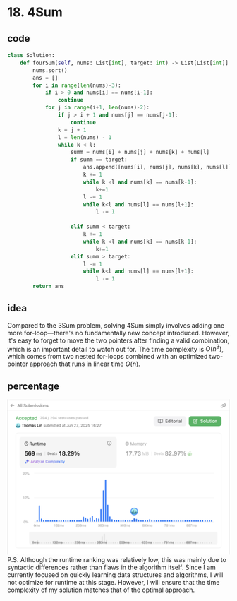 # 18. 4Sum
## code
```python
class Solution:
    def fourSum(self, nums: List[int], target: int) -> List[List[int]]:
        nums.sort()
        ans = []
        for i in range(len(nums)-3):
            if i > 0 and nums[i] == nums[i-1]:
                continue
            for j in range(i+1, len(nums)-2):
                if j > i + 1 and nums[j] == nums[j-1]:
                    continue
                k = j + 1
                l = len(nums) - 1
                while k < l:
                    summ = nums[i] + nums[j] + nums[k] + nums[l]
                    if summ == target:
                        ans.append([nums[i], nums[j], nums[k], nums[l]])
                        k += 1
                        while k <l and nums[k] == nums[k-1]:
                            k+=1
                        l -= 1
                        while k<l and nums[l] == nums[l+1]:
                            l -= 1

                    elif summ < target:
                        k += 1
                        while k <l and nums[k] == nums[k-1]:
                            k+=1
                    elif summ > target:
                        l -= 1
                        while k<l and nums[l] == nums[l+1]:
                            l -= 1
        return ans
```
## idea
Compared to the 3Sum problem, solving 4Sum simply involves adding one more for-loop—there's no fundamentally new concept introduced. However, it's easy to forget to move the two pointers after finding a valid combination, which is an important detail to watch out for. The time complexity is $O(n^3)$, which comes from two nested for-loops combined with an optimized two-pointer approach that runs in linear time $O(n)$.
## percentage
![](/assetPic/4Sum.png)
P.S. Although the runtime ranking was relatively low, this was mainly due to syntactic differences rather than flaws in the algorithm itself. Since I am currently focused on quickly learning data structures and algorithms, I will not optimize for runtime at this stage. However, I will ensure that the time complexity of my solution matches that of the optimal approach.
